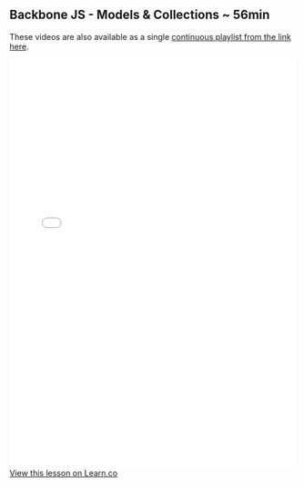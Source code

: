 

## Backbone JS - Models & Collections ~ 56min

These videos are also available as a single [continuous playlist from the link here](https://www.youtube.com/watch?v=lYTZ8-bLXdQ&list=PLj148bJp5wixXYXZSjgTK6qasGM1HmrQ_&index=1).

<iframe width="100%" height="720" src="//www.youtube.com/embed/lYTZ8-bLXdQ?list=PLj148bJp5wixXYXZSjgTK6qasGM1HmrQ_" frameborder="0" allowfullscreen></iframe>
<a href='https://learn.co/lessons/fe-backbone-models-and-collections' data-visibility='hidden'>View this lesson on Learn.co</a>
